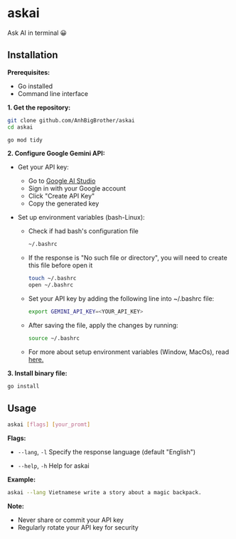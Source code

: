 # askai

Ask AI in terminal 😀

## Installation

**Prerequisites:**

- Go installed
- Command line interface

**1. Get the repository:**

```bash
git clone github.com/AnhBigBrother/askai
cd askai

go mod tidy
```

**2. Configure Google Gemini API:**

- Get your API key:
  - Go to [Google AI Studio](https://aistudio.google.com)  
  - Sign in with your Google account  
  - Click "Create API Key"  
  - Copy the generated key  
  
- Set up environment variables (bash-Linux):  
  
  - Check if had bash's configuration file
  
    ```bash
    ~/.bashrc
    ```

  - If the response is "No such file or directory", you will need to create this file before open it

    ```bash
    touch ~/.bashrc
    open ~/.bashrc
    ```

  - Set your API key by adding the following line into ~/.bashrc file:
  
    ```bash
    export GEMINI_API_KEY=<YOUR_API_KEY>
    ```

  - After saving the file, apply the changes by running:

    ```bash
    source ~/.bashrc
    ```

  - For more about setup environment variables (Window, MacOs), read [here.](https://ai.google.dev/gemini-api/docs/api-key)

**3. Install binary file:**

```bash
go install
```

## Usage

```bash
askai [flags] [your_promt]
```

**Flags:**

- ```--lang```,  ```-l```   Specify the response language (default "English")  

- ```--help```, ```-h```   Help for askai  

**Example:**

```bash
askai --lang Vietnamese write a story about a magic backpack.
```

**Note:**

- Never share or commit your API key
- Regularly rotate your API key for security

